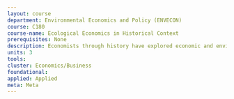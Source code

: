 ```yaml
---
layout: course 
department: Environmental Economics and Policy (ENVECON)
course: C180
course-name: Ecological Economics in Historical Context
prerequisites: None
description: Economists through history have explored economic and environmental interactions, physical limits to growth, what constitutes the good life, and how economic justice can be assured. Yet economists continue to use measures and models that simplify these issues and promote bad outcomes. Ecological economics responds to this tension between the desire for simplicity and the multiple perspectives needed to understand complexity in order to move toward sustainable, fulfilling, just economies.
units: 3
tools: 
cluster: Economics/Business
foundational: 
applied: Applied
meta: Meta
---
```

